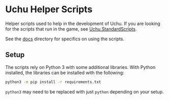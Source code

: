 # Uchu Helper Scripts
Helper scripts used to help in the development of Uchu.
If you are looking for the scripts that run in the game,
see [Uchu.StandardScripts](../Uchu.StandardScripts).

See the [docs](../docs) directory for specifics on using
the scripts.

## Setup
The scripts rely on Python 3 with some additional libraries.
With Python installed, the libraries can be installed with
the following:
```bash
python3 -m pip install -r requirements.txt
```

`python3` may need to be replaced with just `python` depending
on your setup.